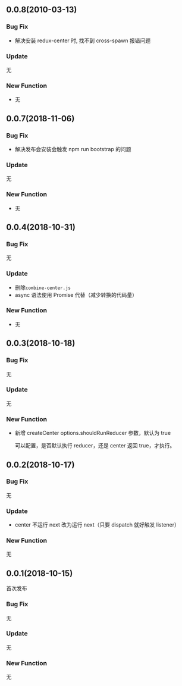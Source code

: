 ## 0.0.8(2010-03-13)

### Bug Fix

- 解决安装 redux-center 时, 找不到 cross-spawn 报错问题

### Update

无

### New Function

- 无

## 0.0.7(2018-11-06)

### Bug Fix

- 解决发布会安装会触发 npm run bootstrap 的问题

### Update

无

### New Function

- 无

## 0.0.4(2018-10-31)

### Bug Fix

无

### Update

- 删除`combine-center.js`
- async 语法使用 Promise 代替（减少转换的代码量）

### New Function

- 无

## 0.0.3(2018-10-18)

### Bug Fix

无

### Update

无

### New Function

- 新增 createCenter options.shouldRunReducer 参数，默认为 true

  可以配置，是否默认执行 reducer，还是 center 返回 true，才执行。

## 0.0.2(2018-10-17)

### Bug Fix

无

### Update

- center 不运行 next 改为运行 next（只要 dispatch 就好触发 listener）

### New Function

无

## 0.0.1(2018-10-15)

首次发布

### Bug Fix

无

### Update

无

### New Function

无
